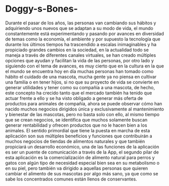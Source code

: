 # Doggy-s-Bones-
Durante el pasar de los años, las personas van cambiando sus hábitos y adquiriendo unos nuevos que se adaptan a su modo de vida, el mundo constantemente está experimentando y pasando por avances en diversidad de temas como la economía, el ambiente y por supuesto la tecnología que durante los últimos tiempos ha trascendido a escalas inimaginables y ha propiciado grandes cambios en la sociedad, en la actualidad todo se maneja a través de diferentes canales virtuales, se han creado múltiples opciones que ayudan y facilitan la vida de las personas, por otro lado y siguiendo con el tema de avances, es muy cierto que en la cultura en la que el mundo se encuentra hoy en día muchas personas han tomado como hábito el cuidado de una mascota, mucha gente ya no piensa en cultivar una familia o en tener hijos, si no que su proyecto de vida se convierte en generar utilidades y tener como su compañía a una mascota, de hecho, este concepto ha crecido tanto que el mercado también ha tenido que actuar frente a ello y se ha visto obligado a generar más oferta de productos para animales de compañía, ahora se puede observar cómo han nacido muchos negocios dirigidos única y exclusivamente al mantenimiento y bienestar de las mascotas, pero no basta solo con ello, al mismo tiempo que se crean negocios, se identifica que muchos solamente buscan generar rentabilidad y ofrecen productos que no le hacen bien a los animales. El sentido primordial que tiene la puesta en marcha de esta aplicación son sus múltiples beneficios y funciones que contribuirán a muchos negocios de tiendas de alimentos naturales y que también propiciará un desarrollo económico, una de las funciones de la aplicación es ser un puente de comunicación a través de la App, el segundo pilar de esta aplicación es la comercialización de alimento natural para perros y gatos con algún tipo de necesidad especial bien sea en su metabolismo o en su piel, pero también va dirigido a aquellas personas que quieren cambiar el alimento de sus mascotas por algo más sano, ya que como se sabe los concentrados comunes están llenos de conservantes.
